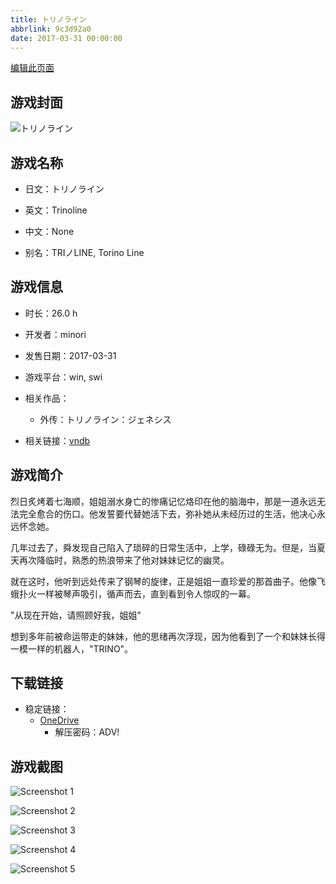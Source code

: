 ```yaml
---
title: トリノライン
abbrlink: 9c3d92a0
date: 2017-03-31 00:00:00
---
```

[编辑此页面](https://github.com/ACG-3/ADV3-source/blob/main/source/_posts/games/%E3%83%88%E3%83%AA%E3%83%8E%E3%83%A9%E3%82%A4%E3%83%B3.md)

## 游戏封面

![トリノライン](https://pan.timero.xyz/onedrive/img_lib_001/%E3%83%88%E3%83%AA%E3%83%8E%E3%83%A9%E3%82%A4%E3%83%B3_cover.avif)


## 游戏名称

- 日文：トリノライン
- 英文：Trinoline
- 中文：None

- 别名：TRIノLINE, Torino Line


## 游戏信息

- 时长：26.0 h
- 开发者：minori
- 发售日期：2017-03-31
- 游戏平台：win, swi
- 相关作品：
   - 外传：トリノライン：ジェネシス

- 相关链接：[vndb](https://vndb.org/v19644)


## 游戏简介

烈日炙烤着七海顺，姐姐溺水身亡的惨痛记忆烙印在他的脑海中，那是一道永远无法完全愈合的伤口。他发誓要代替她活下去，弥补她从未经历过的生活，他决心永远怀念她。

几年过去了，舜发现自己陷入了琐碎的日常生活中，上学，碌碌无为。但是，当夏天再次降临时，熟悉的热浪带来了他对妹妹记忆的幽灵。

就在这时，他听到远处传来了钢琴的旋律，正是姐姐一直珍爱的那首曲子。他像飞蛾扑火一样被琴声吸引，循声而去，直到看到令人惊叹的一幕。

"从现在开始，请照顾好我，姐姐"

想到多年前被命运带走的妹妹，他的思绪再次浮现，因为他看到了一个和妹妹长得一模一样的机器人，"TRINO"。




## 下载链接

- 稳定链接：
    - [OneDrive](https://pan.timero.xyz/onedrive/adv_lib_001/%E3%83%88%E3%83%AA%E3%83%8E%E3%83%A9%E3%82%A4%E3%83%B3)
        - 解压密码：ADV!



## 游戏截图


![Screenshot 1](https://pan.timero.xyz/onedrive/img_lib_001/%E3%83%88%E3%83%AA%E3%83%8E%E3%83%A9%E3%82%A4%E3%83%B3_Screenshot_1.avif)

![Screenshot 2](https://pan.timero.xyz/onedrive/img_lib_001/%E3%83%88%E3%83%AA%E3%83%8E%E3%83%A9%E3%82%A4%E3%83%B3_Screenshot_2.avif)

![Screenshot 3](https://pan.timero.xyz/onedrive/img_lib_001/%E3%83%88%E3%83%AA%E3%83%8E%E3%83%A9%E3%82%A4%E3%83%B3_Screenshot_3.avif)

![Screenshot 4](https://pan.timero.xyz/onedrive/img_lib_001/%E3%83%88%E3%83%AA%E3%83%8E%E3%83%A9%E3%82%A4%E3%83%B3_Screenshot_4.avif)

![Screenshot 5](https://pan.timero.xyz/onedrive/img_lib_001/%E3%83%88%E3%83%AA%E3%83%8E%E3%83%A9%E3%82%A4%E3%83%B3_Screenshot_5.avif)

